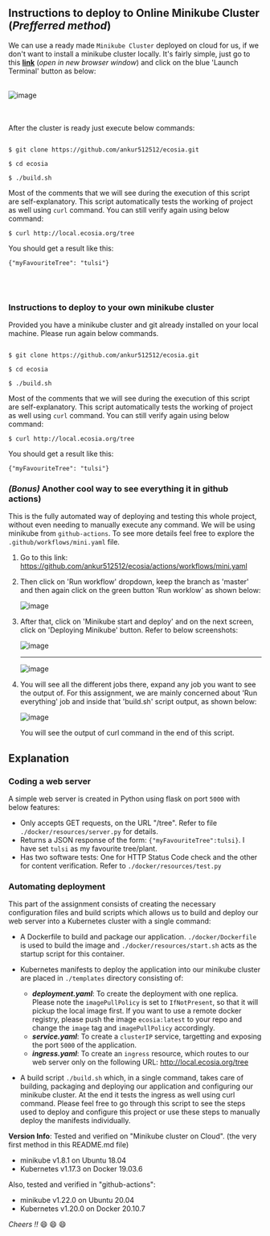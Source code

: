 
## Instructions to deploy to Online Minikube Cluster (*Prefferred method*)

We can use a ready made `Minikube Cluster` deployed on cloud for us, if we don't want to install a minikube cluster locally. It's fairly simple, just go to this **[link]** (*open in new browser window*) and click on the blue 'Launch Terminal' button as below:
<br/><br/>

![image](https://user-images.githubusercontent.com/12583640/127970605-76a8c1c1-8655-47ac-b8bf-b0bd775dde00.png)

<br/><br/>
After the cluster is ready just execute below commands:

```markup

$ git clone https://github.com/ankur512512/ecosia.git

$ cd ecosia

$ ./build.sh

```

Most of the comments that we will see during the execution of this script are self-explanatory. This script automatically tests the working of project as well using `curl` command. You can still verify again using below command:

```markup
$ curl http://local.ecosia.org/tree

```

You should get a result like this:

```markup
{"myFavouriteTree": "tulsi"}
```

<br/><br/>
### Instructions to deploy to your own minikube cluster

Provided you have a minikube cluster and git already installed on your local machine. Please run again below commands.

```markup

$ git clone https://github.com/ankur512512/ecosia.git

$ cd ecosia

$ ./build.sh

```

Most of the comments that we will see during the execution of this script are self-explanatory. This script automatically tests the working of project as well using `curl` command. You can still verify again using below command:

```markup
$ curl http://local.ecosia.org/tree

```

You should get a result like this:

```markup
{"myFavouriteTree": "tulsi"}
```

### ***(Bonus)*** Another cool way to see everything it in github actions)

This is the fully automated way of deploying and testing this whole project, without even needing to manually execute any command.
We will be using minikube from ``github-actions``. To see more details feel free to explore the `.github/workflows/mini.yaml` file.

  1. Go to this link: https://github.com/ankur512512/ecosia/actions/workflows/mini.yaml
  2. Then click on 'Run workflow' dropdown, keep the branch as 'master' and then again click on the green button 'Run worklow' as shown below:
  
     ![image](https://user-images.githubusercontent.com/12583640/127886929-3194e388-32d5-4232-ab68-0159f9aaf4b6.png)

  3. After that, click on 'Minikube start and deploy' and on the next screen, click on 'Deploying Minikube' button. Refer to below screenshots:

     ![image](https://user-images.githubusercontent.com/12583640/127964047-86398361-f6b1-46a8-bc62-354f3d34174c.png)
     ****
     ![image](https://user-images.githubusercontent.com/12583640/127964742-8846817d-8314-4043-9806-146b0f80f9d3.png)
  4. You will see all the different jobs there, expand any job you want to see the output of. For this assignment, we are mainly concerned about 'Run everything' job and          inside that 'build.sh' script output, as shown below:
     
     ![image](https://user-images.githubusercontent.com/12583640/127965781-bab6aa4c-c3a3-4eb8-b0ff-18b8d06a8c87.png)

     You will see the output of curl command in the end of this script.
  


     
## Explanation
   
### Coding a web server

 A simple web server is created in Python using flask on port `5000` with below features:

- Only accepts GET requests, on the URL "/tree". Refer to file `./docker/resources/server.py` for details.
- Returns a JSON response of the form: `{"myFavouriteTree":tulsi}`. I have set `tulsi` as my favourite tree/plant.
- Has two software tests: One for HTTP Status Code check and the other for content verification. Refer to `./docker/resources/test.py`

### Automating deployment

This part of the assignment consists of creating the necessary configuration files and build scripts which allows us to build and deploy our web server into a Kubernetes cluster with a single command:

- A Dockerfile to build and package our application. `./docker/Dockerfile` is used to build the image and `./docker/resources/start.sh` acts as the startup script for this      container.
- Kubernetes manifests to deploy the application into our minikube cluster are placed in `./templates` directory consisting of:

  - ***deployment.yaml***: To create the deployment with one replica. Please note the `imagePullPolicy` is set to `IfNotPresent`, so that it will pickup the local image first. If you want to use a remote docker registry, please push the image `ecosia:latest` to your repo and change the `image` tag and `imagePullPolicy` accordingly.
  - ***service.yaml***: To create a `clusterIP` service, targetting and exposing the port `5000` of the application.
  - ***ingress.yaml***: To create an `ingress` resource, which routes to our web server only on the following URL: http://local.ecosia.org/tree

- A build script `./build.sh` which, in a single command, takes care of building, packaging and deploying our application and configuring our minikube cluster. At the end it tests the ingress as well using curl command. Please feel free to go through this script to see the steps used to deploy and configure this project or use these steps to manually deploy the manifests individually.

**Version Info**: Tested and verified on "Minikube cluster on Cloud". (the very first method in this README.md file)

- minikube v1.8.1 on Ubuntu 18.04
- Kubernetes v1.17.3 on Docker 19.03.6

Also, tested and verified in "github-actions":
- minikube v1.22.0 on Ubuntu 20.04
- Kubernetes v1.20.0 on Docker 20.10.7

*Cheers !!* :smile: :smile: :smile:

[link]: https://kubernetes.io/docs/tutorials/hello-minikube/#create-a-minikube-cluster

